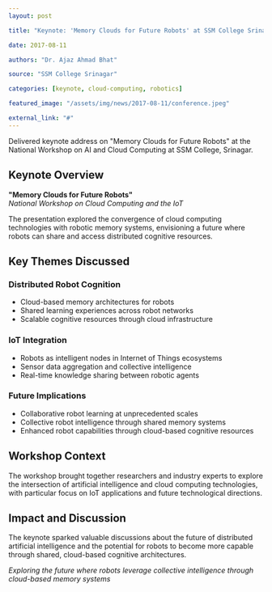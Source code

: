 ```yaml
---
layout: post

title: "Keynote: 'Memory Clouds for Future Robots' at SSM College Srinagar"

date: 2017-08-11

authors: "Dr. Ajaz Ahmad Bhat"

source: "SSM College Srinagar"

categories: [keynote, cloud-computing, robotics]

featured_image: "/assets/img/news/2017-08-11/conference.jpeg"

external_link: "#"
---
```


Delivered keynote address on "Memory Clouds for Future Robots" at the National Workshop on AI and Cloud Computing at SSM College, Srinagar.

## Keynote Overview

**"Memory Clouds for Future Robots"**  
*National Workshop on Cloud Computing and the IoT*

The presentation explored the convergence of cloud computing technologies with robotic memory systems, envisioning a future where robots can share and access distributed cognitive resources.

## Key Themes Discussed

### Distributed Robot Cognition
- Cloud-based memory architectures for robots
- Shared learning experiences across robot networks
- Scalable cognitive resources through cloud infrastructure

### IoT Integration
- Robots as intelligent nodes in Internet of Things ecosystems
- Sensor data aggregation and collective intelligence
- Real-time knowledge sharing between robotic agents

### Future Implications
- Collaborative robot learning at unprecedented scales
- Collective robot intelligence through shared memory systems
- Enhanced robot capabilities through cloud-based cognitive resources

## Workshop Context

The workshop brought together researchers and industry experts to explore the intersection of artificial intelligence and cloud computing technologies, with particular focus on IoT applications and future technological directions.

## Impact and Discussion

The keynote sparked valuable discussions about the future of distributed artificial intelligence and the potential for robots to become more capable through shared, cloud-based cognitive architectures.

*Exploring the future where robots leverage collective intelligence through cloud-based memory systems*